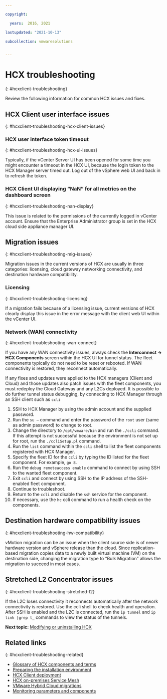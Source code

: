 ```yaml
---

copyright:

  years:  2016, 2021

lastupdated: "2021-10-13"

subcollection: vmwaresolutions


---
```


# HCX troubleshooting
{: #hcxclient-troubleshooting}

Review the following information for common HCX issues and fixes.

## HCX Client user interface issues
{: #hcxclient-troubleshooting-hcx-client-issues}

### HCX user interface token timeout
{: #hcxclient-troubleshooting-hcx-ui-issues}

Typically, if the vCenter Server UI has been opened for some time you might encounter a timeout in the HCX UI, because the login token to the HCX Manager server timed out. Log out of the vSphere web UI and back in to refresh the token.

### HCX Client UI displaying “NaN” for all metrics on the dashboard screen
{: #hcxclient-troubleshooting-nan-display}

This issue is related to the permissions of the currently logged in vCenter account. Ensure that the Enterprise Administrator group is set in the HCX cloud side appliance manager UI.

## Migration issues
{: #hcxclient-troubleshooting-mig-issues}

Migration issues in the current versions of HCX are usually in three categories: licensing, cloud gateway networking connectivity, and destination hardware compatibility.

### Licensing
{: #hcxclient-troubleshooting-licensing}

If a migration fails because of a licensing issue, current versions of HCX clearly display this issue in the error message with the client web UI within the vCenter UI.

### Network (WAN) connectivity
{: #hcxclient-troubleshooting-wan-connect}

If you have any WAN connectivity issues, always check the **Interconnect -> HCX Components** screen within the HCX UI for tunnel status. The fleet components typically do not need to be reset or rebooted. If WAN connectivity is restored, they reconnect automatically.

If any fixes and updates were applied to the HCX managers (Client and Cloud) and those updates also patch issues with the fleet components, you must redeploy the Cloud Gateway and any L2Cs deployed. It is possible to do further tunnel status debugging, by connecting to HCX Manager through an SSH client such as `ccli`

1. SSH to HCX Manager by using the admin account and the supplied password.
2. Run the `su –` command and enter the password of the `root` user (same as admin password) to change to root.
3. Change the directory to `/opt/vmware/bin` and run the `./ccli` command. If this attempt is not successful because the environment is not set up for root, run the `./ccliSetup.pl` command.
4. Run the `list` command within the `ccli` shell to list the fleet components registered with HCX Manager.
5. Specify the fleet ID for the `ccli` by typing the ID listed for the fleet component. For example, `go 8`.
6. Run the `debug remoteaccess enable` command to connect by using SSH to the wanted fleet component.
7. Exit `ccli` and connect by using SSH to the IP address of the SSH-enabled fleet component.
8. Continue to troubleshoot.
9. Return to the `ccli` and disable the `ssh` service for the component.
10. If necessary, use the `hc` ccli command to run a health check on the components.

## Destination hardware compatibility issues
{: #hcxclient-troubleshooting-hw-compatibility}

vMotion migration can be an issue when the client source side is of newer hardware version and vSphere release than the cloud. Since replication-based migration copies data to a newly built virtual machine (VM) on the destination side, changing the migration type to “Bulk Migration” allows the migration to succeed in most cases.

## Stretched L2 Concentrator issues
{: #hcxclient-troubleshooting-stretched-l2}

If the L2C loses connectivity it reconnects automatically after the network connectivity is restored. Use the ccli shell to check health and operation. After SSH is enabled and the L2C is connected, run the `ip tunnel` and `ip link |grep t_` commands to view the status of the tunnels.

**Next topic:** [Modifying or uninstalling HCX](/docs/vmwaresolutions?topic=vmwaresolutions-hcxclient-removal-uninstall)

## Related links
{: #hcxclient-troubleshooting-related}

* [Glossary of HCX components and terms](/docs/vmwaresolutions?topic=vmwaresolutions-hcxclient-components)
* [Preparing the installation environment](/docs/vmwaresolutions?topic=vmwaresolutions-hcxclient-planning-prep-install)
* [HCX Client deployment](/docs/vmwaresolutions?topic=vmwaresolutions-hcxclient-vcs-client-deployment)
* [HCX on-premises Service Mesh](/docs/vmwaresolutions?topic=vmwaresolutions-hcxclient-vcs-mesh-deployment)
* [VMware Hybrid Cloud migrations](/docs/vmwaresolutions?topic=vmwaresolutions-hcxclient-migrations)
* [Monitoring parameters and components](/docs/vmwaresolutions?topic=vmwaresolutions-hcxclient-monitoring)
